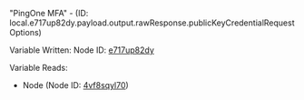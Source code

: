"PingOne MFA" - (ID: local.e717up82dy.payload.output.rawResponse.publicKeyCredentialRequestOptions)

Variable Written:
Node ID: [e717up82dy](../nodes/e717up82dy.md)

Variable Reads:
* Node (Node ID: [4vf8sqyl70](../nodes/4vf8sqyl70.md))
